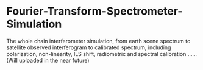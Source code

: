 # Fourier-Transform-Spectrometer-Simulation
The whole chain interferometer simulation, from earth scene spectrum to satellite observed interferogram to calibrated spectrum, including polarization, non-linearity, ILS shift, radiometric and spectral calibration ...... (Will uploaded in the near future)
